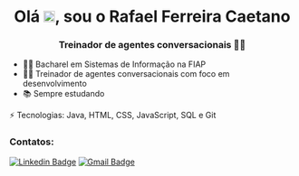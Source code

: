 <h1 align="center">Olá <img src="https://raw.githubusercontent.com/kaueMarques/kaueMarques/master/hi.gif" width="20px">, sou o Rafael Ferreira Caetano</h1>
<h3 align="center">Treinador de agentes conversacionais 👨‍💻</h3>

- 👨‍🎓 Bacharel em Sistemas de Informação na FIAP
- 👨‍💻 Treinador de agentes conversacionais com foco em desenvolvimento
- 📚 Sempre estudando

⚡ Tecnologias: Java, HTML, CSS, JavaScript, SQL e Git

<h3>Contatos:</h3>

[![Linkedin Badge](https://img.shields.io/badge/-rafacaetano7-blue?style=flat-square&logo=Linkedin&logoColor=white&link=https://www.linkedin.com/in/rafacaetano7)](https://www.linkedin.com/in/rafacaetano7) 
[![Gmail Badge](https://img.shields.io/badge/-rcaetano0709@gmail.com-c14438?style=flat-square&logo=Gmail&logoColor=white&link=mailto:rcaetano0709@gmail.com)](mailto:rcaetano0709@gmail.com)

